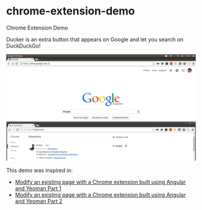 # chrome-extension-demo
Chrome Extension Demo

Ducker is an extra button that appears on Google and let you search on DuckDuckGo!

![Capture](https://raw.githubusercontent.com/cortezcristian/chrome-extension-demo/master/app/images/capture.png)

This demo was inspired in: 

- [Modify an existing page with a Chrome extension built using Angular and Yeoman Part 1](https://www.youtube.com/watch?v=za_NfpEIbpE)
- [Modify an existing page with a Chrome extension built using Angular and Yeoman Part 2](https://www.youtube.com/watch?v=mOna91Fvzd8)



